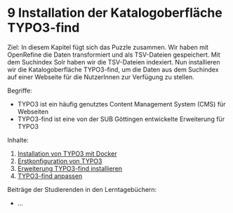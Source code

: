 # 9 Installation der Katalogoberfläche TYPO3-find

Ziel: In diesem Kapitel fügt sich das Puzzle zusammen. Wir haben mit OpenRefine die Daten transformiert und als TSV-Dateien gespeichert. Mit dem Suchindex Solr haben wir die TSV-Dateien indexiert. Nun installieren wir die Katalogoberfläche TYPO3-find, um die Daten aus dem Suchindex auf einer Webseite für die NutzerInnen zur Verfügung zu stellen.

Begriffe:

* TYPO3 ist ein häufig genutztes Content Management System (CMS) für Webseiten
* TYPO3-find ist eine von der SUB Göttingen entwickelte Erweiterung für TYPO3

Inhalte:

1. [Installation von TYPO3 mit Docker](09_1_installation-von-typo3-mit-docker.md)
2. [Erstkonfiguration von TYPO3](09_2_erstkonfiguration-von-typo3.md)
3. [Erweiterung TYPO3-find installieren](09_3_erweiterung-typo3-find-installieren.md)
4. [TYPO3-find anpassen](09_4_typo3-find-anpassen.md)

Beiträge der Studierenden in den Lerntagebüchern:

* ...
